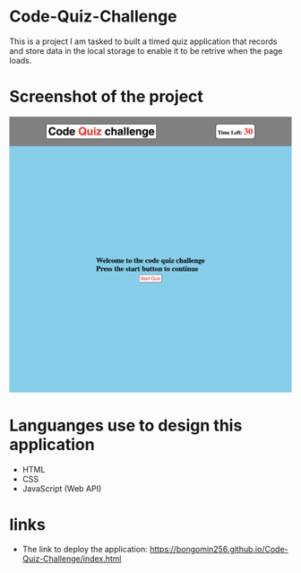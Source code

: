 # Code-Quiz-Challenge

This is a project I am tasked to built a timed quiz application that records and store data in the local storage to enable it to be retrive when the page loads.

# Screenshot of the project

![screenshot](./image/screenshott.png)

# Languanges use to design this application

- HTML
- CSS
- JavaScript (Web API)

# links

- The link to deploy the application: https://bongomin256.github.io/Code-Quiz-Challenge/index.html
